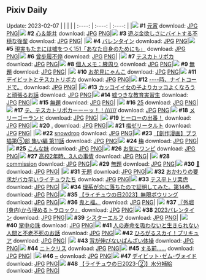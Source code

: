 ## Pixiv Daily
Update: 2023-02-07
|      |      |      |
| :----: | :----: | :----: |
|![](https://pixiv.microyu.workers.dev/c/240x480/img-master/img/2023/02/05/01/25/29/105093461_p0_master1200.jpg) **#1** [元宵](https://www.pixiv.net/artworks/105093461) download: [JPG](https://pixiv.microyu.workers.dev/img-original/img/2023/02/05/01/25/29/105093461_p0.jpg) [PNG](https://pixiv.microyu.workers.dev/img-original/img/2023/02/05/01/25/29/105093461_p0.png)|![](https://pixiv.microyu.workers.dev/c/240x480/img-master/img/2023/02/05/00/00/56/105090572_p0_master1200.jpg) **#2** [心＆能井](https://www.pixiv.net/artworks/105090572) download: [JPG](https://pixiv.microyu.workers.dev/img-original/img/2023/02/05/00/00/56/105090572_p0.jpg) [PNG](https://pixiv.microyu.workers.dev/img-original/img/2023/02/05/00/00/56/105090572_p0.png)|![](https://pixiv.microyu.workers.dev/c/240x480/img-master/img/2023/02/06/18/00/31/105140638_p0_master1200.jpg) **#3** [遊ぶ金欲しさにバイトする不穏な後輩](https://www.pixiv.net/artworks/105140638) download: [JPG](https://pixiv.microyu.workers.dev/img-original/img/2023/02/06/18/00/31/105140638_p0.jpg) [PNG](https://pixiv.microyu.workers.dev/img-original/img/2023/02/06/18/00/31/105140638_p0.png)|
|![](https://pixiv.microyu.workers.dev/c/240x480/img-master/img/2023/02/06/08/10/36/105131965_p0_master1200.jpg) **#4** [バレンタイン](https://www.pixiv.net/artworks/105131965) download: [JPG](https://pixiv.microyu.workers.dev/img-original/img/2023/02/06/08/10/36/105131965_p0.jpg) [PNG](https://pixiv.microyu.workers.dev/img-original/img/2023/02/06/08/10/36/105131965_p0.png)|![](https://pixiv.microyu.workers.dev/c/240x480/img-master/img/2023/02/05/18/00/15/105111174_p0_master1200.jpg) **#5** [現実もたまには嘘をつく151「あなた自身のためにも」](https://www.pixiv.net/artworks/105111174) download: [JPG](https://pixiv.microyu.workers.dev/img-original/img/2023/02/05/18/00/15/105111174_p0.jpg) [PNG](https://pixiv.microyu.workers.dev/img-original/img/2023/02/05/18/00/15/105111174_p0.png)|![](https://pixiv.microyu.workers.dev/c/240x480/img-master/img/2023/02/05/20/08/00/105115167_p0_master1200.jpg) **#6** [曾步履不停](https://www.pixiv.net/artworks/105115167) download: [JPG](https://pixiv.microyu.workers.dev/img-original/img/2023/02/05/20/08/00/105115167_p0.jpg) [PNG](https://pixiv.microyu.workers.dev/img-original/img/2023/02/05/20/08/00/105115167_p0.png)|
|![](https://pixiv.microyu.workers.dev/c/240x480/img-master/img/2023/02/05/05/42/34/105097050_p0_master1200.jpg) **#7** [テスカトリポカ](https://www.pixiv.net/artworks/105097050) download: [JPG](https://pixiv.microyu.workers.dev/img-original/img/2023/02/05/05/42/34/105097050_p0.jpg) [PNG](https://pixiv.microyu.workers.dev/img-original/img/2023/02/05/05/42/34/105097050_p0.png)|![](https://pixiv.microyu.workers.dev/c/240x480/img-master/img/2023/02/06/07/00/03/105131106_p0_master1200.jpg) **#8** [個人メモ：腋周り](https://www.pixiv.net/artworks/105131106) download: [JPG](https://pixiv.microyu.workers.dev/img-original/img/2023/02/06/07/00/03/105131106_p0.jpg) [PNG](https://pixiv.microyu.workers.dev/img-original/img/2023/02/06/07/00/03/105131106_p0.png)|![](https://pixiv.microyu.workers.dev/c/240x480/img-master/img/2023/02/05/20/26/02/105115804_p0_master1200.jpg) **#9** [無題](https://www.pixiv.net/artworks/105115804) download: [JPG](https://pixiv.microyu.workers.dev/img-original/img/2023/02/05/20/26/02/105115804_p0.jpg) [PNG](https://pixiv.microyu.workers.dev/img-original/img/2023/02/05/20/26/02/105115804_p0.png)|
|![](https://pixiv.microyu.workers.dev/c/240x480/img-master/img/2023/02/05/20/30/02/105115951_p0_master1200.jpg) **#10** [お花見にゃんこ](https://www.pixiv.net/artworks/105115951) download: [JPG](https://pixiv.microyu.workers.dev/img-original/img/2023/02/05/20/30/02/105115951_p0.jpg) [PNG](https://pixiv.microyu.workers.dev/img-original/img/2023/02/05/20/30/02/105115951_p0.png)|![](https://pixiv.microyu.workers.dev/c/240x480/img-master/img/2023/02/06/20/38/22/105144627_p0_master1200.jpg) **#11** [デイビットとテスカトリポカ](https://www.pixiv.net/artworks/105144627) download: [JPG](https://pixiv.microyu.workers.dev/img-original/img/2023/02/06/20/38/22/105144627_p0.jpg) [PNG](https://pixiv.microyu.workers.dev/img-original/img/2023/02/06/20/38/22/105144627_p0.png)|![](https://pixiv.microyu.workers.dev/c/240x480/img-master/img/2023/02/05/00/00/38/105090522_p0_master1200.jpg) **#12** [----時、ナイトコードで。](https://www.pixiv.net/artworks/105090522) download: [JPG](https://pixiv.microyu.workers.dev/img-original/img/2023/02/05/00/00/38/105090522_p0.jpg) [PNG](https://pixiv.microyu.workers.dev/img-original/img/2023/02/05/00/00/38/105090522_p0.png)|
|![](https://pixiv.microyu.workers.dev/c/240x480/img-master/img/2023/02/05/12/00/41/105102628_p0_master1200.jpg) **#13** [カッコイイ女の子よりカッコよくなろうと頑張るお話](https://www.pixiv.net/artworks/105102628) download: [JPG](https://pixiv.microyu.workers.dev/img-original/img/2023/02/05/12/00/41/105102628_p0.jpg) [PNG](https://pixiv.microyu.workers.dev/img-original/img/2023/02/05/12/00/41/105102628_p0.png)|![](https://pixiv.microyu.workers.dev/c/240x480/img-master/img/2023/02/06/17/22/42/105139827_p0_master1200.jpg) **#14** [嘘つきな教育実習生](https://www.pixiv.net/artworks/105139827) download: [JPG](https://pixiv.microyu.workers.dev/img-original/img/2023/02/06/17/22/42/105139827_p0.jpg) [PNG](https://pixiv.microyu.workers.dev/img-original/img/2023/02/06/17/22/42/105139827_p0.png)|![](https://pixiv.microyu.workers.dev/c/240x480/img-master/img/2023/02/06/17/03/01/105139490_p0_master1200.jpg) **#15** [無題](https://www.pixiv.net/artworks/105139490) download: [JPG](https://pixiv.microyu.workers.dev/img-original/img/2023/02/06/17/03/01/105139490_p0.jpg) [PNG](https://pixiv.microyu.workers.dev/img-original/img/2023/02/06/17/03/01/105139490_p0.png)|
|![](https://pixiv.microyu.workers.dev/c/240x480/img-master/img/2023/02/06/00/00/47/105123979_p0_master1200.jpg) **#16** [25](https://www.pixiv.net/artworks/105123979) download: [JPG](https://pixiv.microyu.workers.dev/img-original/img/2023/02/06/00/00/47/105123979_p0.jpg) [PNG](https://pixiv.microyu.workers.dev/img-original/img/2023/02/06/00/00/47/105123979_p0.png)|![](https://pixiv.microyu.workers.dev/c/240x480/img-master/img/2023/02/05/00/35/22/105092066_p0_master1200.jpg) **#17** [テ、テスカトリポカーーーッ！！//////](https://www.pixiv.net/artworks/105092066) download: [JPG](https://pixiv.microyu.workers.dev/img-original/img/2023/02/05/00/35/22/105092066_p0.jpg) [PNG](https://pixiv.microyu.workers.dev/img-original/img/2023/02/05/00/35/22/105092066_p0.png)|![](https://pixiv.microyu.workers.dev/c/240x480/img-master/img/2023/02/06/12/39/40/105135505_p0_master1200.jpg) **#18** [メリーゴーランド](https://www.pixiv.net/artworks/105135505) download: [JPG](https://pixiv.microyu.workers.dev/img-original/img/2023/02/06/12/39/40/105135505_p0.jpg) [PNG](https://pixiv.microyu.workers.dev/img-original/img/2023/02/06/12/39/40/105135505_p0.png)|
|![](https://pixiv.microyu.workers.dev/c/240x480/img-master/img/2023/02/06/00/02/29/105124160_p0_master1200.jpg) **#19** [ヒーローの出番！](https://www.pixiv.net/artworks/105124160) download: [JPG](https://pixiv.microyu.workers.dev/img-original/img/2023/02/06/00/02/29/105124160_p0.jpg) [PNG](https://pixiv.microyu.workers.dev/img-original/img/2023/02/06/00/02/29/105124160_p0.png)|![](https://pixiv.microyu.workers.dev/c/240x480/img-master/img/2023/02/06/00/12/43/105124598_p0_master1200.jpg) **#20** [.](https://www.pixiv.net/artworks/105124598) download: [JPG](https://pixiv.microyu.workers.dev/img-original/img/2023/02/06/00/12/43/105124598_p0.jpg) [PNG](https://pixiv.microyu.workers.dev/img-original/img/2023/02/06/00/12/43/105124598_p0.png)|![](https://pixiv.microyu.workers.dev/c/240x480/img-master/img/2023/02/06/20/30/03/105144396_p0_master1200.jpg) **#21** [梅ゼリータルト](https://www.pixiv.net/artworks/105144396) download: [JPG](https://pixiv.microyu.workers.dev/img-original/img/2023/02/06/20/30/03/105144396_p0.jpg) [PNG](https://pixiv.microyu.workers.dev/img-original/img/2023/02/06/20/30/03/105144396_p0.png)|
|![](https://pixiv.microyu.workers.dev/c/240x480/img-master/img/2023/02/06/13/28/22/105136250_p0_master1200.jpg) **#22** [snowdrop](https://www.pixiv.net/artworks/105136250) download: [JPG](https://pixiv.microyu.workers.dev/img-original/img/2023/02/06/13/28/22/105136250_p0.jpg) [PNG](https://pixiv.microyu.workers.dev/img-original/img/2023/02/06/13/28/22/105136250_p0.png)|![](https://pixiv.microyu.workers.dev/c/240x480/img-master/img/2023/02/06/19/00/32/105142039_p0_master1200.jpg) **#23** [【創作漫画】ブラ猫第⑤部 集い編 第11話](https://www.pixiv.net/artworks/105142039) download: [JPG](https://pixiv.microyu.workers.dev/img-original/img/2023/02/06/19/00/32/105142039_p0.jpg) [PNG](https://pixiv.microyu.workers.dev/img-original/img/2023/02/06/19/00/32/105142039_p0.png)|![](https://pixiv.microyu.workers.dev/c/240x480/img-master/img/2023/02/05/10/02/15/105100178_p0_master1200.jpg) **#24** [梅](https://www.pixiv.net/artworks/105100178) download: [JPG](https://pixiv.microyu.workers.dev/img-original/img/2023/02/05/10/02/15/105100178_p0.jpg) [PNG](https://pixiv.microyu.workers.dev/img-original/img/2023/02/05/10/02/15/105100178_p0.png)|
|![](https://pixiv.microyu.workers.dev/c/240x480/img-master/img/2023/02/05/00/04/16/105090890_p0_master1200.jpg) **#25** [こんな妹](https://www.pixiv.net/artworks/105090890) download: [JPG](https://pixiv.microyu.workers.dev/img-original/img/2023/02/05/00/04/16/105090890_p0.jpg) [PNG](https://pixiv.microyu.workers.dev/img-original/img/2023/02/05/00/04/16/105090890_p0.png)|![](https://pixiv.microyu.workers.dev/c/240x480/img-master/img/2023/02/06/00/19/59/105124878_p0_master1200.jpg) **#26** [お気にワンピ](https://www.pixiv.net/artworks/105124878) download: [JPG](https://pixiv.microyu.workers.dev/img-original/img/2023/02/06/00/19/59/105124878_p0.jpg) [PNG](https://pixiv.microyu.workers.dev/img-original/img/2023/02/06/00/19/59/105124878_p0.png)|![](https://pixiv.microyu.workers.dev/c/240x480/img-master/img/2023/02/05/16/41/54/105108903_p0_master1200.jpg) **#27** [高校2年時、3人の事情](https://www.pixiv.net/artworks/105108903) download: [JPG](https://pixiv.microyu.workers.dev/img-original/img/2023/02/05/16/41/54/105108903_p0.jpg) [PNG](https://pixiv.microyu.workers.dev/img-original/img/2023/02/05/16/41/54/105108903_p0.png)|
|![](https://pixiv.microyu.workers.dev/c/240x480/img-master/img/2023/02/06/04/19/14/105129553_p0_master1200.jpg) **#28** [commission](https://www.pixiv.net/artworks/105129553) download: [JPG](https://pixiv.microyu.workers.dev/img-original/img/2023/02/06/04/19/14/105129553_p0.jpg) [PNG](https://pixiv.microyu.workers.dev/img-original/img/2023/02/06/04/19/14/105129553_p0.png)|![](https://pixiv.microyu.workers.dev/c/240x480/img-master/img/2023/02/06/15/35/01/105138001_p0_master1200.jpg) **#29** [無題](https://www.pixiv.net/artworks/105138001) download: [JPG](https://pixiv.microyu.workers.dev/img-original/img/2023/02/06/15/35/01/105138001_p0.jpg) [PNG](https://pixiv.microyu.workers.dev/img-original/img/2023/02/06/15/35/01/105138001_p0.png)|![](https://pixiv.microyu.workers.dev/c/240x480/img-master/img/2023/02/06/00/00/28/105123922_p0_master1200.jpg) **#30** [💝](https://www.pixiv.net/artworks/105123922) download: [JPG](https://pixiv.microyu.workers.dev/img-original/img/2023/02/06/00/00/28/105123922_p0.jpg) [PNG](https://pixiv.microyu.workers.dev/img-original/img/2023/02/06/00/00/28/105123922_p0.png)|
|![](https://pixiv.microyu.workers.dev/c/240x480/img-master/img/2023/02/06/16/49/43/105139213_p0_master1200.jpg) **#31** [无题](https://www.pixiv.net/artworks/105139213) download: [JPG](https://pixiv.microyu.workers.dev/img-original/img/2023/02/06/16/49/43/105139213_p0.jpg) [PNG](https://pixiv.microyu.workers.dev/img-original/img/2023/02/06/16/49/43/105139213_p0.png)|![](https://pixiv.microyu.workers.dev/c/240x480/img-master/img/2023/02/06/13/01/07/105135863_master1200.jpg) **#32** [おかわりの要求がバカ早いライチュウたち](https://www.pixiv.net/artworks/105135863) download: [JPG](https://pixiv.microyu.workers.dev/img-original/img/2023/02/06/13/01/07/105135863.jpg) [PNG](https://pixiv.microyu.workers.dev/img-original/img/2023/02/06/13/01/07/105135863.png)|![](https://pixiv.microyu.workers.dev/c/240x480/img-master/img/2023/02/05/16/36/30/105108761_p0_master1200.jpg) **#33** [テス平トリ栗虎](https://www.pixiv.net/artworks/105108761) download: [JPG](https://pixiv.microyu.workers.dev/img-original/img/2023/02/05/16/36/30/105108761_p0.jpg) [PNG](https://pixiv.microyu.workers.dev/img-original/img/2023/02/05/16/36/30/105108761_p0.png)|
|![](https://pixiv.microyu.workers.dev/c/240x480/img-master/img/2023/02/05/19/51/07/105114585_p0_master1200.jpg) **#34** [理系が恋に落ちたので証明してみた。第14巻。](https://www.pixiv.net/artworks/105114585) download: [JPG](https://pixiv.microyu.workers.dev/img-original/img/2023/02/05/19/51/07/105114585_p0.jpg) [PNG](https://pixiv.microyu.workers.dev/img-original/img/2023/02/05/19/51/07/105114585_p0.png)|![](https://pixiv.microyu.workers.dev/c/240x480/img-master/img/2023/02/06/02/06/06/105127803_master1200.jpg) **#35** [【ライチュウの日2023】無限ボウリング](https://www.pixiv.net/artworks/105127803) download: [JPG](https://pixiv.microyu.workers.dev/img-original/img/2023/02/06/02/06/06/105127803.jpg) [PNG](https://pixiv.microyu.workers.dev/img-original/img/2023/02/06/02/06/06/105127803.png)|![](https://pixiv.microyu.workers.dev/c/240x480/img-master/img/2023/02/06/19/38/17/105142718_p0_master1200.jpg) **#36** [鬼と福。](https://www.pixiv.net/artworks/105142718) download: [JPG](https://pixiv.microyu.workers.dev/img-original/img/2023/02/06/19/38/17/105142718_p0.jpg) [PNG](https://pixiv.microyu.workers.dev/img-original/img/2023/02/06/19/38/17/105142718_p0.png)|
|![](https://pixiv.microyu.workers.dev/c/240x480/img-master/img/2023/02/05/19/46/53/105114433_p0_master1200.jpg) **#37** [『外堀(身内)から埋めるトラロック』](https://www.pixiv.net/artworks/105114433) download: [JPG](https://pixiv.microyu.workers.dev/img-original/img/2023/02/05/19/46/53/105114433_p0.jpg) [PNG](https://pixiv.microyu.workers.dev/img-original/img/2023/02/05/19/46/53/105114433_p0.png)|![](https://pixiv.microyu.workers.dev/c/240x480/img-master/img/2023/02/05/00/00/06/105090385_p0_master1200.jpg) **#38** [2023バレンタイン](https://www.pixiv.net/artworks/105090385) download: [JPG](https://pixiv.microyu.workers.dev/img-original/img/2023/02/05/00/00/06/105090385_p0.jpg) [PNG](https://pixiv.microyu.workers.dev/img-original/img/2023/02/05/00/00/06/105090385_p0.png)|![](https://pixiv.microyu.workers.dev/c/240x480/img-master/img/2023/02/06/00/00/15/105123876_p0_master1200.jpg) **#39** [シスターエルフ](https://www.pixiv.net/artworks/105123876) download: [JPG](https://pixiv.microyu.workers.dev/img-original/img/2023/02/06/00/00/15/105123876_p0.jpg) [PNG](https://pixiv.microyu.workers.dev/img-original/img/2023/02/06/00/00/15/105123876_p0.png)|
|![](https://pixiv.microyu.workers.dev/c/240x480/img-master/img/2023/02/06/07/15/41/105131292_p0_master1200.jpg) **#40** [掌中の珠](https://www.pixiv.net/artworks/105131292) download: [JPG](https://pixiv.microyu.workers.dev/img-original/img/2023/02/06/07/15/41/105131292_p0.jpg) [PNG](https://pixiv.microyu.workers.dev/img-original/img/2023/02/06/07/15/41/105131292_p0.png)|![](https://pixiv.microyu.workers.dev/c/240x480/img-master/img/2023/02/06/12/00/21/105134806_p0_master1200.jpg) **#41** [人の寿命を吸わないと生きられない人間と不老不死のお話](https://www.pixiv.net/artworks/105134806) download: [JPG](https://pixiv.microyu.workers.dev/img-original/img/2023/02/06/12/00/21/105134806_p0.jpg) [PNG](https://pixiv.microyu.workers.dev/img-original/img/2023/02/06/12/00/21/105134806_p0.png)|![](https://pixiv.microyu.workers.dev/c/240x480/img-master/img/2023/02/05/11/24/19/105101793_p0_master1200.jpg) **#42** [ひろがるスカイ！プリキュア](https://www.pixiv.net/artworks/105101793) download: [JPG](https://pixiv.microyu.workers.dev/img-original/img/2023/02/05/11/24/19/105101793_p0.jpg) [PNG](https://pixiv.microyu.workers.dev/img-original/img/2023/02/05/11/24/19/105101793_p0.png)|
|![](https://pixiv.microyu.workers.dev/c/240x480/img-master/img/2023/02/06/00/18/04/105124801_p0_master1200.jpg) **#43** [背が伸びないばんざい体操](https://www.pixiv.net/artworks/105124801) download: [JPG](https://pixiv.microyu.workers.dev/img-original/img/2023/02/06/00/18/04/105124801_p0.jpg) [PNG](https://pixiv.microyu.workers.dev/img-original/img/2023/02/06/00/18/04/105124801_p0.png)|![](https://pixiv.microyu.workers.dev/c/240x480/img-master/img/2023/02/05/00/38/44/105092167_p0_master1200.jpg) **#44** [ニトクリス](https://www.pixiv.net/artworks/105092167) download: [JPG](https://pixiv.microyu.workers.dev/img-original/img/2023/02/05/00/38/44/105092167_p0.jpg) [PNG](https://pixiv.microyu.workers.dev/img-original/img/2023/02/05/00/38/44/105092167_p0.png)|![](https://pixiv.microyu.workers.dev/c/240x480/img-master/img/2023/02/06/17/56/55/105140499_p0_master1200.jpg) **#45** [する前……](https://www.pixiv.net/artworks/105140499) download: [JPG](https://pixiv.microyu.workers.dev/img-original/img/2023/02/06/17/56/55/105140499_p0.jpg) [PNG](https://pixiv.microyu.workers.dev/img-original/img/2023/02/06/17/56/55/105140499_p0.png)|
|![](https://pixiv.microyu.workers.dev/c/240x480/img-master/img/2023/02/05/00/06/33/105090995_p0_master1200.jpg) **#46** [~](https://www.pixiv.net/artworks/105090995) download: [JPG](https://pixiv.microyu.workers.dev/img-original/img/2023/02/05/00/06/33/105090995_p0.jpg) [PNG](https://pixiv.microyu.workers.dev/img-original/img/2023/02/05/00/06/33/105090995_p0.png)|![](https://pixiv.microyu.workers.dev/c/240x480/img-master/img/2023/02/06/00/49/25/105125799_p0_master1200.jpg) **#47** [デイビット･ゼム･ヴォイド](https://www.pixiv.net/artworks/105125799) download: [JPG](https://pixiv.microyu.workers.dev/img-original/img/2023/02/06/00/49/25/105125799_p0.jpg) [PNG](https://pixiv.microyu.workers.dev/img-original/img/2023/02/06/00/49/25/105125799_p0.png)|![](https://pixiv.microyu.workers.dev/c/240x480/img-master/img/2023/02/06/12/50/55/105135693_master1200.jpg) **#48** [【ライチュウの日2023-②】水分補給](https://www.pixiv.net/artworks/105135693) download: [JPG](https://pixiv.microyu.workers.dev/img-original/img/2023/02/06/12/50/55/105135693.jpg) [PNG](https://pixiv.microyu.workers.dev/img-original/img/2023/02/06/12/50/55/105135693.png)|
